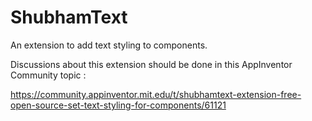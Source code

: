 # ShubhamText
An extension to add text styling to components.

Discussions about this extension should be done in this AppInventor Community topic : 

https://community.appinventor.mit.edu/t/shubhamtext-extension-free-open-source-set-text-styling-for-components/61121
